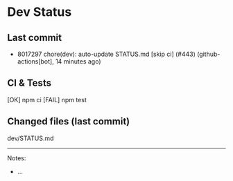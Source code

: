 # Dev Status

## Last commit
- 8017297 chore(dev): auto-update STATUS.md [skip ci] (#443) (github-actions[bot], 14 minutes ago)
## CI & Tests
[OK] npm ci
[FAIL] npm test

## Changed files (last commit)
dev/STATUS.md

---
Notes:
- ...
